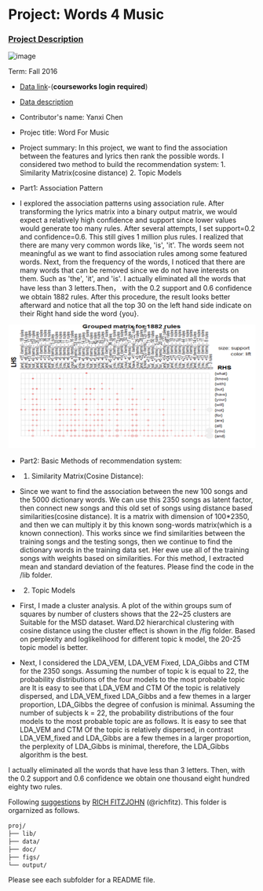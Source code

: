 # Project: Words 4 Music

### [Project Description](doc/Project4_desc.md)

![image](http://cdn.newsapi.com.au/image/v1/f7131c018870330120dbe4b73bb7695c?width=650)

Term: Fall 2016

+ [Data link](https://courseworks2.columbia.edu/courses/11849/files/folder/Project_Files?preview=763391)-(**courseworks login required**)
+ [Data description](doc/readme.html)
+ Contributor's name: Yanxi Chen
+ Projec title: Word For Music
+ Project summary: In this project, we want to find the association between the features and lyrics then rank the possible words. I considered two method to build the recommendation system: 1. Similarity Matrix(cosine distance) 2. Topic Models

+ Part1: Association Pattern

+ I explored the association patterns using association rule. After transforming the lyrics matrix into a binary output matrix, we would expect a relatively high confidence and support since lower values would generate too many rules. After several attempts, I set support=0.2 and confidence=0.6. This still gives 1 million plus rules. I realized that there are many very common words like, 'is', 'it'. The words seem not meaningful as we want to find association rules among some featured words. Next, from the frequency of the words, I noticed that there are many words that can be removed since we do not have interests on them. Such as 'the', 'it', and 'is'. I actually eliminated all the words that have less than 3 letters.Then， with the 0.2 support and 0.6 confidence we obtain 1882 rules. After this procedure, the result looks better afterward and notice that all the top 30 on the left hand side indicate on their Right hand side the word {you}. 



![Visualizing association rules]( https://github.com/TZstatsADS/Fall2016-proj4-Jessrinachen/blob/master/figs/visualizing%20association%20rules.png)


+ Part2: Basic Methods of recommendation system:

+ 1. Similarity Matrix(Cosine Distance):

+ Since we want to find the association between the new 100 songs and the 5000 dictionary words. We can use this 2350 songs as latent factor, then connect new songs and this old set of songs using distance based similarities(cosine distance). It is a matrix with dimension of 100*2350, and then we can multiply it by this known song-words matrix(which is a known connection). This works since we find similarities between the training songs and the testing songs, then we continue to find the dictionary words in the training data set. Her ewe use all of the training songs with weights based on similarities. For this method, I extracted mean and standard deviation of the features. Please find the code in the /lib folder.

+ 2. Topic Models

+ First, I made a cluster analysis. A plot of the within groups sum of squares by number of clusters shows that the 22~25 clusters are Suitable for the MSD dataset. Ward.D2 hierarchical clustering with cosine distance using the cluster effect is shown in the /fig folder. Based on perplexity and loglikelihood for different topic k model, the 20-25 topic model is better.
+ Next, I considered the LDA_VEM, LDA_VEM Fixed, LDA_Gibbs and CTM for the 2350 songs. Assuming the number of topic k is equal to  22, the probability distributions of the four models to the most probable topic are It is easy to see that LDA_VEM and CTM Of the topic is relatively dispersed, and LDA_VEM_fixed LDA_Gibbs and a few themes in a larger proportion, LDA_Gibbs the degree of confusion is minimal. Assuming the number of subjects k = 22, the probability distributions of the four models to the most probable topic are as follows. It is easy to see that LDA_VEM and CTM Of the topic is relatively dispersed, in contrast LDA_VEM_fixed and LDA_Gibbs are a few themes in a larger proportion, the perplexity of LDA_Gibbs  is minimal, therefore, the LDA_Gibbs  algorithm is the best.

I actually eliminated all the words that have less than 3 letters. 
Then, with the 0.2 support and 0.6 confidence we obtain one thousand eight hundred eighty two rules.

Following [suggestions](http://nicercode.github.io/blog/2013-04-05-projects/) by [RICH FITZJOHN](http://nicercode.github.io/about/#Team) (@richfitz). This folder is orgarnized as follows.

```
proj/
├── lib/
├── data/
├── doc/
├── figs/
└── output/
```

Please see each subfolder for a README file.
